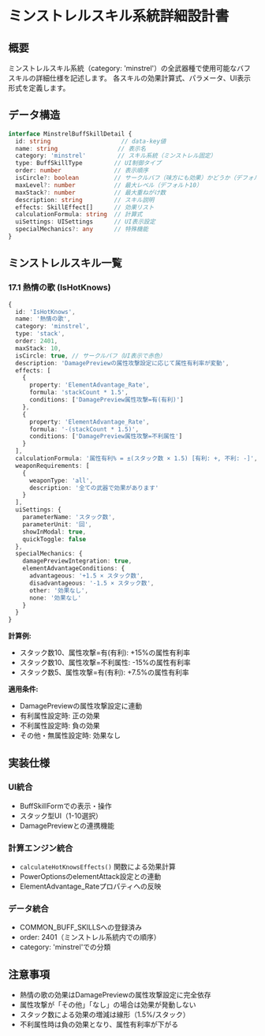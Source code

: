 # ミンストレルスキル系統詳細設計書

## 概要

ミンストレルスキル系統（category: 'minstrel'）の全武器種で使用可能なバフスキルの詳細仕様を記述します。
各スキルの効果計算式、パラメータ、UI表示形式を定義します。

## データ構造

```typescript
interface MinstrelBuffSkillDetail {
  id: string                    // data-key値
  name: string                 // 表示名
  category: 'minstrel'         // スキル系統（ミンストレル固定）
  type: BuffSkillType         // UI制御タイプ
  order: number               // 表示順序
  isCircle?: boolean          // サークルバフ（味方にも効果）かどうか（デフォルト: false）
  maxLevel?: number           // 最大レベル（デフォルト10）
  maxStack?: number           // 最大重ねがけ数
  description: string         // スキル説明
  effects: SkillEffect[]      // 効果リスト
  calculationFormula: string  // 計算式
  uiSettings: UISettings      // UI表示設定
  specialMechanics?: any      // 特殊機能
}
```

## ミンストレルスキル一覧

### 17.1 熱情の歌 (IsHotKnows)
```typescript
{
  id: 'IsHotKnows',
  name: '熱情の歌',
  category: 'minstrel',
  type: 'stack',
  order: 2401,
  maxStack: 10,
  isCircle: true, // サークルバフ（UI表示で赤色）
  description: 'DamagePreviewの属性攻撃設定に応じて属性有利率が変動',
  effects: [
    {
      property: 'ElementAdvantage_Rate',
      formula: 'stackCount * 1.5',
      conditions: ['DamagePreview属性攻撃=有(有利)']
    },
    {
      property: 'ElementAdvantage_Rate',
      formula: '-(stackCount * 1.5)',
      conditions: ['DamagePreview属性攻撃=不利属性']
    }
  ],
  calculationFormula: '属性有利% = ±(スタック数 × 1.5) [有利: +, 不利: -]',
  weaponRequirements: [
    {
      weaponType: 'all',
      description: '全ての武器で効果があります'
    }
  ],
  uiSettings: {
    parameterName: 'スタック数',
    parameterUnit: '回',
    showInModal: true,
    quickToggle: false
  },
  specialMechanics: {
    damagePreviewIntegration: true,
    elementAdvantageConditions: {
      advantageous: '+1.5 × スタック数',
      disadvantageous: '-1.5 × スタック数',
      other: '効果なし',
      none: '効果なし'
    }
  }
}
```

**計算例:**
- スタック数10、属性攻撃=有(有利): +15%の属性有利率
- スタック数10、属性攻撃=不利属性: -15%の属性有利率
- スタック数5、属性攻撃=有(有利): +7.5%の属性有利率

**適用条件:**
- DamagePreviewの属性攻撃設定に連動
- 有利属性設定時: 正の効果
- 不利属性設定時: 負の効果
- その他・無属性設定時: 効果なし

## 実装仕様

### UI統合
- BuffSkillFormでの表示・操作
- スタック型UI（1-10選択）
- DamagePreviewとの連携機能

### 計算エンジン統合
- `calculateHotKnowsEffects()` 関数による効果計算
- PowerOptionsのelementAttack設定との連動
- ElementAdvantage_Rateプロパティへの反映

### データ統合
- COMMON_BUFF_SKILLSへの登録済み
- order: 2401（ミンストレル系統内での順序）
- category: 'minstrel'での分類

## 注意事項

- 熱情の歌の効果はDamagePreviewの属性攻撃設定に完全依存
- 属性攻撃が「その他」「なし」の場合は効果が発動しない
- スタック数による効果の増減は線形（1.5%/スタック）
- 不利属性時は負の効果となり、属性有利率が下がる